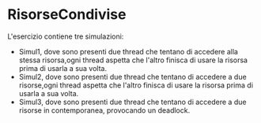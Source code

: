 ﻿# RisorseCondivise
L'esercizio contiene tre simulazioni:
* Simul1, dove sono presenti due thread che tentano di accedere alla stessa risorsa,ogni thread aspetta che l'altro finisca di usare la risorsa prima di usarla a sua volta.
* Simul2, dove sono presenti due thread che tentano di accedere a due risorse,ogni thread aspetta che l'altro finisca di usare la risorsa prima di usarla a sua volta.
* Simul3, dove sono presenti due thread che tentano di accedere a due risorse in contemporanea, provocando un deadlock.
